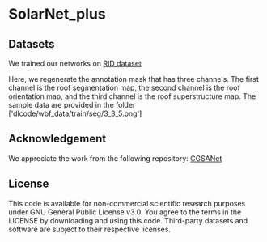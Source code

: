 # SolarNet_plus
## Datasets
We trained our networks on [RID dataset](https://mediatum.ub.tum.de/1655470) 

Here, we regenerate the annotation mask that has three channels. The first channel is the roof segmentation map, the second channel is the roof orientation map, and the third channel is the roof superstructure map. The sample data are provided in the folder ['dlcode/wbf_data/train/seg/3_3_5.png'] 
## Acknowledgement
We appreciate the work from the following repository: [CGSANet](https://github.com/MrChen18/CGSANet)
## License
This code is available for non-commercial scientific research purposes under GNU General Public License v3.0. You agree to the terms in the LICENSE by downloading and using this code. Third-party datasets and software are subject to their respective licenses.
